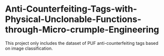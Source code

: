 # Anti-Counterfeiting-Tags-with-Physical-Unclonable-Functions-through-Micro-crumple-Engineering
This project only includes the dataset of PUF anti-counterfeiting tags based on image classification.
